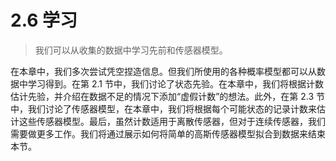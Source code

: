 # 2.6 学习

> 我们可以从收集的数据中学习先前和传感器模型。

在本章中，我们多次尝试凭空捏造信息。但我们所使用的各种概率模型都可以从数据中学习得到。在第 2.1 节中，我们讨论了状态先验。在本章中，我们将根据计数估计先验，并介绍在数据不足的情况下添加“虚假计数”的想法。此外，在第 2.3 节中，我们讨论了传感器模型，在本章中，我们将根据每个可能状态的记录计数来估计这些传感器模型。最后，虽然计数适用于离散传感器，但对于连续传感器，我们需要做更多工作。我们将通过展示如何将简单的高斯传感器模型拟合到数据来结束本节。
